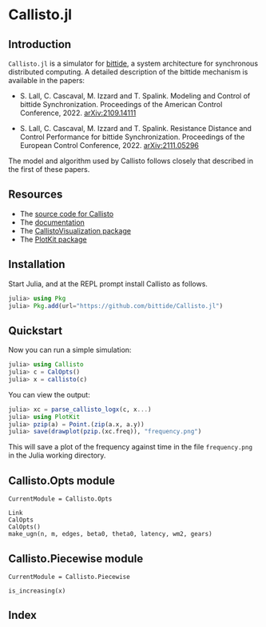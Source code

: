 # Callisto.jl

## Introduction

`Callisto.jl` is a simulator for [bittide](https://www.bittide.io/), a system
architecture for synchronous distributed computing.  A detailed description of
the bittide mechanism is available in the papers:

  * S. Lall, C. Cascaval, M. Izzard and T. Spalink. Modeling and Control of bittide Synchronization.  Proceedings of the American Control Conference, 2022. [arXiv:2109.14111](https://arxiv.org/abs/2109.14111)
    
  * S. Lall, C. Cascaval, M. Izzard and T. Spalink. Resistance Distance and	Control Performance for bittide Synchronization. Proceedings of the European Control Conference, 2022. [arXiv:2111.05296](https://arxiv.org/abs/2111.05296)

The model and algorithm used by Callisto follows closely that described in the
first of these papers. 

## Resources

* The [source code for Callisto](https://github.com/bittide/Callisto.jl)
* The [documentation](https://www.bittide.io/Callisto.jl/)
* The [CallistoVisualization package](https://github.com/bittide/CallistoVisualization.jl)
* The [PlotKit package](https://github.com/bittide/PlotKit.jl)



## Installation 

Start Julia, and at the REPL prompt install Callisto as follows.

```julia
julia> using Pkg
julia> Pkg.add(url="https://github.com/bittide/Callisto.jl")
```

## Quickstart

Now you can run a simple simulation:

```julia
julia> using Callisto
julia> c = CalOpts()
julia> x = callisto(c)
```

You can view the output:

```julia
julia> xc = parse_callisto_logx(c, x...)
julia> using PlotKit
julia> pzip(a) = Point.(zip(a.x, a.y))
julia> save(drawplot(pzip.(xc.freq)), "frequency.png")
```

This will save a plot of the frequency against time in the file `frequency.png` in 
the Julia working directory.





## Callisto.Opts module

```@meta
CurrentModule = Callisto.Opts
```


```@docs
Link
CalOpts
CalOpts()
make_ugn(n, m, edges, beta0, theta0, latency, wm2, gears)
```

## Callisto.Piecewise module


```@meta
CurrentModule = Callisto.Piecewise
```

```@docs
is_increasing(x)
```


## Index

```@index
```
